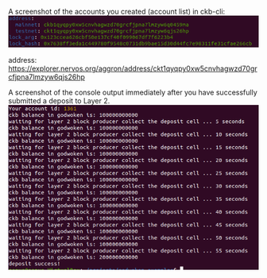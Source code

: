 A screenshot of the accounts you created (account list) in ckb-cli:
![](https://github.com/AlexFedotovqq/nervos/blob/main/task1/accounts.png)

address:
https://explorer.nervos.org/aggron/address/ckt1qyqpy0xw5cnvhagwzd70grcfjpna7lmzyw6qjs26hp

A screenshot of the console output immediately after you have successfully submitted a deposit to Layer 2.
![](https://github.com/AlexFedotovqq/nervos/blob/main/task1/deposit.png)
